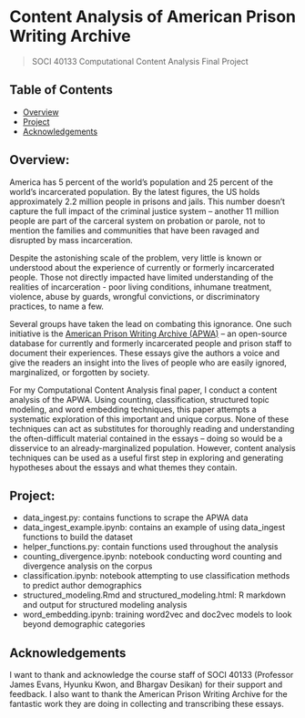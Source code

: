 # Content Analysis of American Prison Writing Archive
> SOCI 40133 Computational Content Analysis Final Project

## Table of Contents
- [Overview](#overview)
- [Project](#project)
- [Acknowledgements](#acknowledgements)

## Overview:
America has 5 percent of the world’s population and 25 percent of the world’s incarcerated population. By the latest figures, the US holds approximately 2.2 million people in prisons and jails. This number doesn’t capture the full impact of the criminal justice system – another 11 million people are part of the carceral system on probation or parole, not to mention the families and communities that have been ravaged and disrupted by mass incarceration. 

Despite the astonishing scale of the problem, very little is known or understood about the experience of currently or formerly incarcerated people. Those not directly impacted have limited understanding of the realities of incarceration - poor living conditions, inhumane treatment, violence, abuse by guards, wrongful convictions, or discriminatory practices, to name a few.

Several groups have taken the lead on combating this ignorance. One such initiative is the [American Prison Writing Archive (APWA)](https://apw.dhinitiative.org/) – an open-source database for currently and formerly incarcerated people and prison staff to document their experiences. These essays give the authors a voice and give the readers an insight into the lives of people who are easily ignored, marginalized, or forgotten by society.

For my Computational Content Analysis final paper, I conduct a content analysis of the APWA. Using counting, classification, structured topic modeling, and word embedding techniques, this paper attempts a systematic exploration of this important and unique corpus. None of these techniques can act as substitutes for thoroughly reading and understanding the often-difficult material contained in the essays – doing so would be a disservice to an already-marginalized population. However, content analysis techniques can be used as a useful first step in exploring and generating hypotheses about the essays and what themes they contain.

## Project:
- data_ingest.py: contains functions to scrape the APWA data
- data_ingest_example.ipynb: contains an example of using data_ingest functions to build the dataset
- helper_functions.py: contain functions used throughout the analysis
- counting_divergence.ipynb: notebook conducting word counting and divergence analysis on the corpus
- classification.ipynb: notebook attempting to use classification methods to predict author demographics
- structured_modeling.Rmd and structured_modeling.html: R markdown and output for structured modeling analysis
- word_embedding.ipynb: training word2vec and doc2vec models to look beyond demographic categories

## Acknowledgements
I want to thank and acknowledge the course staff of SOCI 40133 (Professor James Evans, Hyunku Kwon, and Bhargav Desikan) for their support and feedback. I also want to thank the American Prison Writing Archive for the fantastic work they are doing in collecting and transcribing these essays. 
